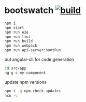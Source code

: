 # bootswatch [![build](https://travis-ci.org/daggerok/angular2.svg?branch=bootswatch)](https://travis-ci.org/daggerok/angular2)

```bash
npm i
npm start
npm run e2e
npm run lint
npm run build
npm run webpack
npm run api-server:bootRun
```

but angular-cli for code generation

```bash
cd src/app
ng g c my-component
```

update npm versions

```bash
npm i -g npm-check-updates
ncu -u
```

